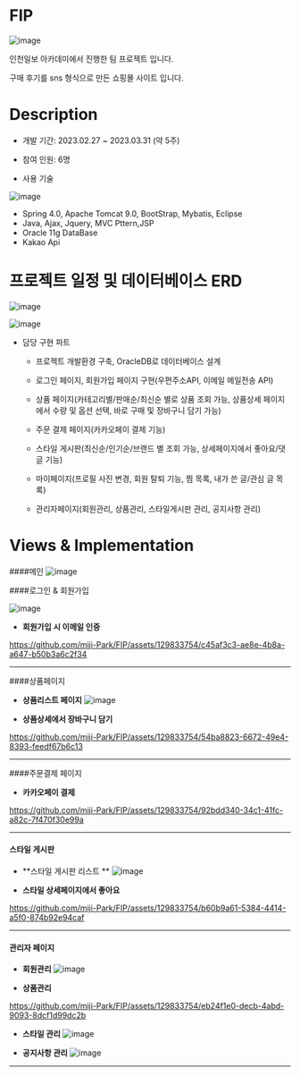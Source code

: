 # FIP
![image](https://github.com/miji-Park/FIP/assets/129833754/b4a6cf35-124b-40e1-9bf7-b61ac49f337b)</br>


인천일보 아카데미에서 진행한 팀 프로젝트 입니다.

구매 후기를 sns 형식으로 만든 쇼핑몰 사이트 입니다.



# Description

- 개발 기간: 2023.02.27 ~ 2023.03.31 (약 5주)

- 참여 인원: 6명

- 사용 기술

![image](https://github.com/miji-Park/FIP/assets/129833754/c6324ba1-f5d3-4ef6-aa11-f91046117fc5)


  - Spring 4.0,  Apache Tomcat 9.0,  BootStrap,  Mybatis,  Eclipse
  - Java,  Ajax,  Jquery,  MVC Pttern,JSP
  - Oracle 11g DataBase
  - Kakao Api

# 프로젝트 일정 및 데이터베이스 ERD

![image](https://github.com/miji-Park/FIP/assets/129833754/096a4f2f-5784-4242-a2ca-6b0eef8bcabc)

![image](https://github.com/miji-Park/FIP/assets/129833754/92a4ebc0-9a66-4136-82c0-d7572d6eef8c)




- 담당 구현 파트

  - 프로젝트 개발환경 구축, OracleDB로 데이터베이스 설계

  - 로그인 페이지, 회원가입 페이지 구현(우편주소API, 이메일 메일전송 API)

  - 상품 페이지(카테고리별/판매순/최신순 별로 상품 조회 가능, 상품상세 페이지에서 수량 및 옵션 선택, 바로 구매 및 장바구니 담기 가능)

  - 주문 결제 페이지(카카오페이 결제 기능)
  
  - 스타일 게시판(최신순/인기순/브랜드 별 조회 가능, 상세페이지에서 좋아요/댓글 기능)

  - 마이페이지(프로필 사진 변경, 회원 탈퇴 기능, 찜 목록, 내가 쓴 글/관심 글 목록)
  
  - 관리자페이지(회원관리, 상품관리, 스타일게시판 관리, 공지사항 관리)


    

# Views & Implementation

 ####메인
![image](https://github.com/miji-Park/FIP/assets/129833754/ed98fa70-06ec-4f2f-9ad3-273b7f0ded0c)
  
  
 ####로그인 & 회원가입
  
![image](https://github.com/miji-Park/FIP/assets/129833754/995f672f-0475-477d-9c12-5256c443111a)



 - **회원가입 시 이메일 인증**
  

https://github.com/miji-Park/FIP/assets/129833754/c45af3c3-ae8e-4b8a-a647-b50b3a6c2f34



  
------

 ####상품페이지

- **상품리스트 페이지**
![image](https://github.com/miji-Park/FIP/assets/129833754/2370b461-258c-4335-b319-f90e3210fc88)


- **상품상세에서 장바구니 담기**

https://github.com/miji-Park/FIP/assets/129833754/54ba8823-6672-49e4-8393-feedf67b6c13





------

 ####주문결제 페이지

- **카카오페이 결제**


https://github.com/miji-Park/FIP/assets/129833754/92bdd340-34c1-41fc-a82c-7f470f30e99a



------

 #### 스타일 게시판

- **스타일 게시판 리스트 **
![image](https://github.com/miji-Park/FIP/assets/129833754/09a0e7fe-705f-46c0-b5fc-353e5cb461d9)

  
- **스타일 상세페이지에서 좋아요** 



https://github.com/miji-Park/FIP/assets/129833754/b60b9a61-5384-4414-a5f0-874b92e94caf





------
 #### 관리자 페이지
  
- **회원관리**
![image](https://github.com/miji-Park/FIP/assets/129833754/b169e128-3ff4-4732-b0ac-54d5cb5ee684)


- **상품관리**



https://github.com/miji-Park/FIP/assets/129833754/eb24f1e0-decb-4abd-9093-8dcf1d99dc2b



- **스타일 관리**
![image](https://github.com/miji-Park/FIP/assets/129833754/0aa433c6-b27d-4227-b0ab-f7506d57b5ba)


- **공지사항 관리**
![image](https://github.com/miji-Park/FIP/assets/129833754/67100c9d-806f-4d0c-9b62-f79de73a7eb7)
 
 

------




